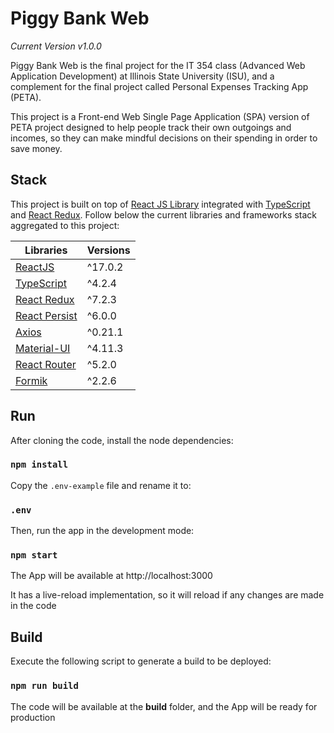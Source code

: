 # Piggy Bank Web

_Current Version v1.0.0_

Piggy Bank Web is the final project for the IT 354 class (Advanced Web Application Development) 
at Illinois State University (ISU), and a complement for the final project called 
Personal Expenses Tracking App (PETA). 

This project is a Front-end Web Single Page Application (SPA) version of PETA project 
designed to help people track their own outgoings and incomes, so they can 
make mindful decisions on their spending in order to save money. 

## Stack

This project is built on top of [React JS Library](https://reactjs.org/) integrated with 
[TypeScript](https://www.typescriptlang.org/) and 
[React Redux](https://react-redux.js.org/). 
Follow below the current libraries and frameworks stack aggregated to this project:

| Libraries                                                         | Versions    |
| ----------------------------------------------------------------- | ----------- |
| [ReactJS](https://reactjs.org/)                                   | ^17.0.2     |
| [TypeScript](https://www.typescriptlang.org/)                     | ^4.2.4      |
| [React Redux](https://react-redux.js.org/)                        | ^7.2.3      |
| [React Persist](https://github.com/rt2zz/redux-persist/)          | ^6.0.0      |
| [Axios](https://github.com/axios/axios)                           | ^0.21.1     |
| [Material-UI](https://material-ui.com/)                           | ^4.11.3     |
| [React Router](https://reactrouter.com/web/guides/quick-start)    | ^5.2.0      |
| [Formik](https://formik.org/)                                     | ^2.2.6      |

## Run

After cloning the code, install the node dependencies:

### `npm install`

Copy the `.env-example` file and rename it to:

### `.env`

Then, run the app in the development mode:

### `npm start`

The App will be available at http://localhost:3000

It has a live-reload implementation, so it will reload if any changes are made in the code

## Build

Execute the following script to generate a build to be deployed:

### `npm run build`

The code will be available at the **build** folder, and the App will be ready for production